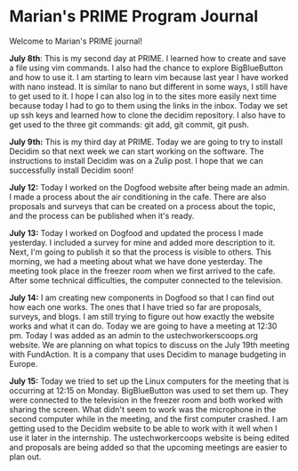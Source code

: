 # Marian's PRIME Program Journal

Welcome to Marian's PRIME journal!

**July 8th**: This is my second day at PRIME. I learned how to create and save
a file using vim commands. I also had the chance to explore BigBlueButton and
how to use it. I am starting to learn vim because last year I have worked with
nano instead. It is similar to nano but different in some ways, I still have to
get used to it. I hope I can also log in to the sites more easily next time
because today I had to go to them using the links in the inbox. Today we set up
ssh keys and learned how to clone the decidim repository. I also have to get
used to the three git commands: git add, git commit, git push.  

**July 9th:** This is my third day at PRIME. Today we are going to try to install Decidim so that next week we can start working on the software. The instructions to install Decidim was on a Zulip post. I hope that we can successfully install Decidim soon!

**July 12:** Today I worked on the Dogfood website after being made an admin. I made a process about the air conditioning in the cafe. There are also proposals and surveys that can be created on a process about the topic, and the process can be published when it's ready.

**July 13:** Today I worked on Dogfood and updated the process I made yesterday. I included a survey for mine and added more description to it. Next, I'm going to publish it so that the process is visible to others. This morning, we had a meeting about what we have done yesterday. The meeting took place in the freezer room when we first arrived to the cafe. After some technical difficulties, the computer connected to the television.

**July 14:** I am creating new components in Dogfood so that I can find out how each one works. The ones that I have tried so far are proposals, surveys, and blogs. I am still trying to figure out how exactly the website works and what it can do. Today we are going to have a meeting at 12:30 pm. Today I was added as an admin to the ustechworkerscoops.org website. We are planning on what topics to discuss on the July 19th meeting with FundAction. It is a company that uses Decidim to manage budgeting in Europe.

**July 15:** Today we tried to set up the Linux computers for the meeting that is occurring at 12:15 on Monday. BigBlueButton was used to set them up. They were connected to the television in the freezer room and both worked with sharing the screen. What didn't seem to work was the microphone in the second computer while in the meeting, and the first computer crashed. I am getting used to the Decidim website to be able to work with it well when I use it later in the internship. The ustechworkercoops website is being edited and proposals are being added so that the upcoming meetings are easier to plan out.
